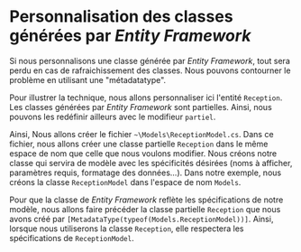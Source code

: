 # Personnalisation des classes générées par *Entity Framework*

Si nous personnalisons une classe générée par *Entity Framework*, tout sera perdu en cas de rafraichissement des classes. Nous pouvons contourner le problème en utilisant une "métadatatype".

Pour illustrer la technique, nous allons personnaliser ici l'entité `Reception`. Les classes générées par *Entity Framework* sont partielles. Ainsi, nous pouvons les redéfinir ailleurs avec le modifieur `partiel`.

Ainsi, Nous allons créer le fichier `~\Models\ReceptionModel.cs`. Dans ce fichier, nous allons créer une classe partielle `Reception` dans le même espace de nom que celle que nous voulons modifier. Nous créons notre classe qui servira de modèle avec les spécificités désirées (noms à afficher, paramètres requis, formatage des données...). Dans notre exemple, nous créons la classe `ReceptionModel` dans l'espace de nom `Models`.

Pour que la classe de *Entity Framework* reflète les spécifications de notre modèle, nous allons faire précéder la classe partielle `Reception` que nous avons créé par `[MetadataType(typeof(Models.ReceptionModel))]`. Ainsi, lorsque nous utiliserons la classe `Reception`, elle respectera les spécifications de `ReceptionModel`.
